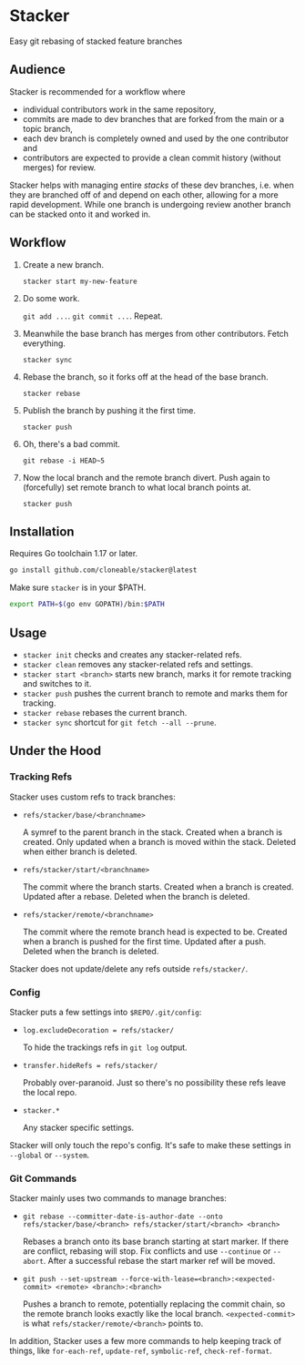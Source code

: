 # Stacker

Easy git rebasing of stacked feature branches

## Audience

Stacker is recommended for a workflow where
*  individual contributors work in the same repository,
*  commits are made to dev branches that are forked from the main or a topic
   branch,
*  each dev branch is completely owned and used by the one contributor and
*  contributors are expected to provide a clean commit history (without merges)
   for review.

Stacker helps with managing entire *stacks* of these dev branches, i.e. when
they are branched off of and depend on each other, allowing for a more rapid
development. While one branch is undergoing review another branch can be stacked
onto it and worked in.

## Workflow

1. Create a new branch.

   `stacker start my-new-feature`

2. Do some work.

   `git add ...`. `git commit ...`. Repeat.

3. Meanwhile the base branch has merges from other contributors. Fetch
   everything.

   `stacker sync`

4. Rebase the branch, so it forks off at the head of the base branch.

   `stacker rebase`

5. Publish the branch by pushing it the first time.

   `stacker push`

6. Oh, there's a bad commit.

   `git rebase -i HEAD~5`

7. Now the local branch and the remote branch divert. Push again to (forcefully)
   set remote branch to what local branch points at.

   `stacker push`

## Installation

Requires Go toolchain 1.17 or later.

```sh
go install github.com/cloneable/stacker@latest
```

Make sure `stacker` is in your $PATH.

```sh
export PATH=$(go env GOPATH)/bin:$PATH
```

## Usage

* `stacker init` checks and creates any stacker-related refs.
* `stacker clean` removes any stacker-related refs and settings.
* `stacker start <branch>` starts new branch, marks it for remote tracking and
  switches to it.
* `stacker push` pushes the current branch to remote and marks them for
  tracking.
* `stacker rebase` rebases the current branch.
* `stacker sync` shortcut for `git fetch --all --prune`.

## Under the Hood

### Tracking Refs

Stacker uses custom refs to track branches:

*  `refs/stacker/base/<branchname>`

   A symref to the parent branch in the stack. Created when a branch is created.
   Only updated when a branch is moved within the stack. Deleted when either
   branch is deleted.

*  `refs/stacker/start/<branchname>`

   The commit where the branch starts. Created when a branch is created. Updated
   after a rebase. Deleted when the branch is deleted.

*  `refs/stacker/remote/<branchname>`

   The commit where the remote branch head is expected to be. Created when a
   branch is pushed for the first time. Updated after a push. Deleted when the
   branch is deleted.

Stacker does not update/delete any refs outside `refs/stacker/`.

### Config

Stacker puts a few settings into `$REPO/.git/config`:

*  `log.excludeDecoration = refs/stacker/`

   To hide the trackings refs in `git log` output.

*  `transfer.hideRefs = refs/stacker/`

   Probably over-paranoid. Just so there's no possibility these refs leave the
   local repo.

*  `stacker.*`

   Any stacker specific settings.

Stacker will only touch the repo's config. It's safe to make these settings in
`--global` or `--system`.

### Git Commands

Stacker mainly uses two commands to manage branches:

*  `git rebase --committer-date-is-author-date --onto refs/stacker/base/<branch> refs/stacker/start/<branch> <branch>`

   Rebases a branch onto its base branch starting at start marker. If there are
   conflict, rebasing will stop. Fix conflicts and use `--continue` or
   `--abort`. After a successful rebase the start marker ref will be moved.

*  `git push --set-upstream --force-with-lease=<branch>:<expected-commit> <remote> <branch>:<branch>`

   Pushes a branch to remote, potentially replacing the commit chain, so the
   remote branch looks exactly like the local branch. `<expected-commit>` is
   what `refs/stacker/remote/<branch>` points to.

In addition, Stacker uses a few more commands to help keeping track of things,
like `for-each-ref`, `update-ref`, `symbolic-ref`, `check-ref-format`.
